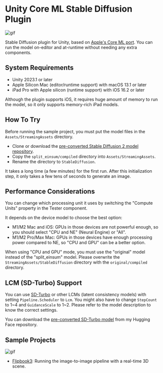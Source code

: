 Unity Core ML Stable Diffusion Plugin
=====================================

![gif](https://user-images.githubusercontent.com/343936/228759539-a35a37f2-77d6-4a10-8392-d875b968fea6.gif)

Stable Diffusion plugin for Unity, based on [Apple's Core ML port]. You can run
the model on-editor and at-runtime without needing any extra components.

[Apple's Core ML port]: https://github.com/apple/ml-stable-diffusion

System Requirements
-------------------

- Unity 2023.1 or later
- Apple Silicon Mac (editor/runtime support) with macOS 13.1 or later
- iPad Pro with Apple silicon (runtime support) with iOS 16.2 or later

Although the plugin supports iOS, it requires huge amount of memory to run the
model, so it only supports memory-rich iPad models.

How To Try
----------

Before running the sample project, you must put the model files in the
`Assets/StreamingAssets` directory.

- Clone or download the [pre-converted Stable Diffusion 2 model repository].
- Copy the `split_einsum/compiled` directory into `Assets/StreamingAssets`.
- Rename the directory to `StableDiffusion`.

[pre-converted Stable Diffusion 2 model repository]:
  https://huggingface.co/apple/coreml-stable-diffusion-2-base

It takes a long time (a few minutes) for the first run. After this
initialization step, it only takes a few tens of seconds to generate an image.

Performance Considerations
--------------------------

You can change which processing unit it uses by switching the "Compute Units"
property in the Tester component.

It depends on the device model to choose the best option:

- M1/M2 Mac and iOS: GPUs in those devices are not powerful enough, so you
  should select "CPU and NE" (Neural Engine) or "All".
- M1/M2 Pro/Max Mac: GPUs in those devices have enough processing power
  compared to NE, so "CPU and GPU" can be a better option.

When using "CPU and GPU" mode, you must use the "original" model instead of
the "split_einsum" model. Please overwrite the `StreamingAssets/StableDiffusion`
directory with the `original/compiled` directory.

LCM (SD-Turbo) Support
----------------------

You can use [SD-Turbo] or other LCMs (latent consistency models) with setting
`Pipeline.Scheduler` to `Lcm`. You might also have to change `StepCount` to 1\~4
and `GuidanceScale` to 1\~2. Please refer to the model description to know the
correct settings.

You can download the [pre-converted SD-Turbo model] from my Hugging Face
repository.

[SD-Turbo]: https://huggingface.co/stabilityai/sd-turbo
[pre-converted SD-Turbo model]:
  https://huggingface.co/keijiro-tk/coreml-sd-turbo

Sample Projects
---------------

![gif](https://user-images.githubusercontent.com/343936/228760795-9e712684-2ee6-4e63-9241-06d8aa125a17.gif)

- [Flipbook3](https://github.com/keijiro/Flipbook3): Running the image-to-image
  pipeline with a real-time 3D scene.

